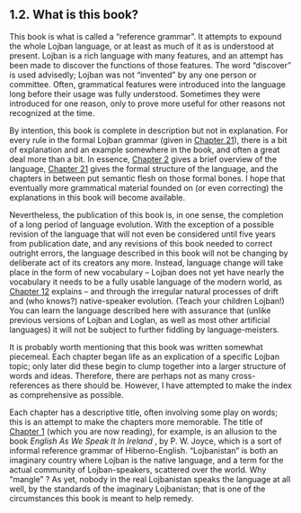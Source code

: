 <a id="section-what-is-cll"></a>1.2. <a id="c1s2"></a>What is this book?
------------------------------------------------------------------------

<a id="id-1.2.4.2.1" class="indexterm"></a><a id="id-1.2.4.2.2" class="indexterm"></a><a id="id-1.2.4.2.3" class="indexterm"></a>This book is what is called a “reference grammar”. It attempts to expound the whole Lojban language, or at least as much of it as is understood at present. Lojban is a rich language with many features, and an attempt has been made to discover the functions of those features. The word “discover” is used advisedly; Lojban was not “invented” by any one person or committee. Often, grammatical features were introduced into the language long before their usage was fully understood. Sometimes they were introduced for one reason, only to prove more useful for other reasons not recognized at the time.

By intention, this book is complete in description but not in explanation. For every rule in the formal Lojban grammar (given in [Chapter 21](../chapter-grammars)), there is a bit of explanation and an example somewhere in the book, and often a great deal more than a bit. In essence, [Chapter 2](../chapter-tour) gives a brief overview of the language, [Chapter 21](../chapter-grammars) gives the formal structure of the language, and the chapters in between put semantic flesh on those formal bones. I hope that eventually more grammatical material founded on (or even correcting) the explanations in this book will become available.

<a id="id-1.2.4.4.1" class="indexterm"></a><a id="id-1.2.4.4.2" class="indexterm"></a>Nevertheless, the publication of this book is, in one sense, the completion of a long period of language evolution. With the exception of a possible revision of the language that will not even be considered until five years from publication date, and any revisions of this book needed to correct outright errors, the language described in this book will not be changing by deliberate act of its creators any more. Instead, language change will take place in the form of new vocabulary – Lojban does not yet have nearly the vocabulary it needs to be a fully usable language of the modern world, as [Chapter 12](../chapter-lujvo) explains – and through the irregular natural processes of drift and (who knows?) native-speaker evolution. (Teach your children Lojban!) You can learn the language described here with assurance that (unlike previous versions of Lojban and Loglan, as well as most other artificial languages) it will not be subject to further fiddling by language-meisters.

<a id="id-1.2.4.5.1" class="indexterm"></a><a id="id-1.2.4.5.2" class="indexterm"></a>It is probably worth mentioning that this book was written somewhat piecemeal. Each chapter began life as an explication of a specific Lojban topic; only later did these begin to clump together into a larger structure of words and ideas. Therefore, there are perhaps not as many cross-references as there should be. However, I have attempted to make the index as comprehensive as possible.

<a id="id-1.2.4.6.1" class="indexterm"></a><a id="id-1.2.4.6.2" class="indexterm"></a><a id="id-1.2.4.6.3" class="indexterm"></a>Each chapter has a descriptive title, often involving some play on words; this is an attempt to make the chapters more memorable. The title of [Chapter 1](../chapter-about) (which you are now reading), for example, is an allusion to the book _English As We Speak It In Ireland_ , by P. W. Joyce, which is a sort of informal reference grammar of Hiberno-English. “Lojbanistan” is both an imaginary country where Lojban is the native language, and a term for the actual community of Lojban-speakers, scattered over the world. Why “mangle” ? As yet, nobody in the real Lojbanistan speaks the language at all well, by the standards of the imaginary Lojbanistan; that is one of the circumstances this book is meant to help remedy.